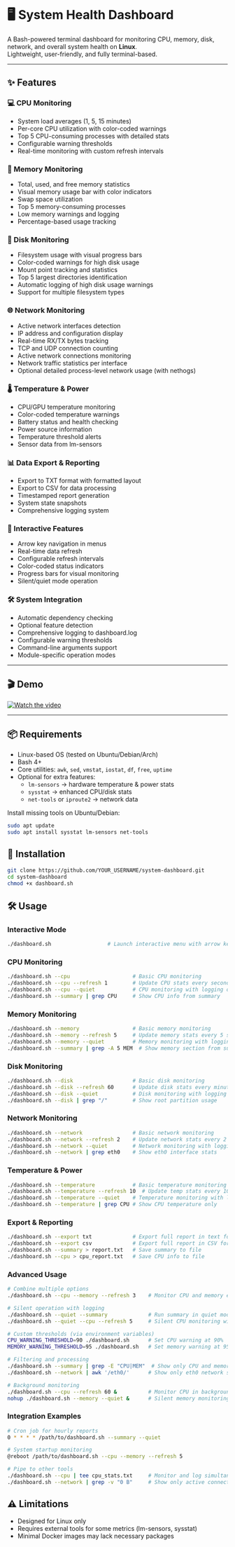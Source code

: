 # 🖥️ System Health Dashboard

A Bash-powered terminal dashboard for monitoring CPU, memory, disk, network, and overall system health on **Linux**.  
Lightweight, user-friendly, and fully terminal-based.

---

## ✨ Features

### 💻 CPU Monitoring

- System load averages (1, 5, 15 minutes)
- Per-core CPU utilization with color-coded warnings
- Top 5 CPU-consuming processes with detailed stats
- Configurable warning thresholds
- Real-time monitoring with custom refresh intervals

### 🧠 Memory Monitoring

- Total, used, and free memory statistics
- Visual memory usage bar with color indicators
- Swap space utilization
- Top 5 memory-consuming processes
- Low memory warnings and logging
- Percentage-based usage tracking

### 💾 Disk Monitoring

- Filesystem usage with visual progress bars
- Color-coded warnings for high disk usage
- Mount point tracking and statistics
- Top 5 largest directories identification
- Automatic logging of high disk usage warnings
- Support for multiple filesystem types

### 🌐 Network Monitoring

- Active network interfaces detection
- IP address and configuration display
- Real-time RX/TX bytes tracking
- TCP and UDP connection counting
- Active network connections monitoring
- Network traffic statistics per interface
- Optional detailed process-level network usage (with nethogs)

### 🌡️ Temperature & Power

- CPU/GPU temperature monitoring
- Color-coded temperature warnings
- Battery status and health checking
- Power source information
- Temperature threshold alerts
- Sensor data from lm-sensors

### 📊 Data Export & Reporting

- Export to TXT format with formatted layout
- Export to CSV for data processing
- Timestamped report generation
- System state snapshots
- Comprehensive logging system

### 🎯 Interactive Features

- Arrow key navigation in menus
- Real-time data refresh
- Configurable refresh intervals
- Color-coded status indicators
- Progress bars for visual monitoring
- Silent/quiet mode operation

### 🛠️ System Integration

- Automatic dependency checking
- Optional feature detection
- Comprehensive logging to dashboard.log
- Configurable warning thresholds
- Command-line arguments support
- Module-specific operation modes

---

## 🎬 Demo

[![Watch the video](https://img.youtube.com/vi/a_mQYgjBD_c/maxresdefault.jpg)](https://www.youtube.com/watch?v=a_mQYgjBD_c)

---

## 📦 Requirements

- Linux-based OS (tested on Ubuntu/Debian/Arch)  
- Bash 4+  
- Core utilities: `awk`, `sed`, `vmstat`, `iostat`, `df`, `free`, `uptime`  
- Optional for extra features:
  - `lm-sensors` → hardware temperature & power stats  
  - `sysstat` → enhanced CPU/disk stats  
  - `net-tools` or `iproute2` → network data  

Install missing tools on Ubuntu/Debian:

```bash
sudo apt update
sudo apt install sysstat lm-sensors net-tools
```

## 🚀 Installation

```bash
git clone https://github.com/YOUR_USERNAME/system-dashboard.git
cd system-dashboard
chmod +x dashboard.sh
```

## 🛠 Usage

### Interactive Mode

```bash
./dashboard.sh                  # Launch interactive menu with arrow key navigation
```

### CPU Monitoring

```bash
./dashboard.sh --cpu                    # Basic CPU monitoring
./dashboard.sh --cpu --refresh 1        # Update CPU stats every second
./dashboard.sh --cpu --quiet            # CPU monitoring with logging only
./dashboard.sh --summary | grep CPU     # Show CPU info from summary
```

### Memory Monitoring

```bash
./dashboard.sh --memory                 # Basic memory monitoring
./dashboard.sh --memory --refresh 5     # Update memory stats every 5 seconds
./dashboard.sh --memory --quiet         # Memory monitoring with logging only
./dashboard.sh --summary | grep -A 5 MEM  # Show memory section from summary
```

### Disk Monitoring

```bash
./dashboard.sh --disk                   # Basic disk monitoring
./dashboard.sh --disk --refresh 60      # Update disk stats every minute
./dashboard.sh --disk --quiet           # Disk monitoring with logging only
./dashboard.sh --disk | grep "/"        # Show root partition usage
```

### Network Monitoring

```bash
./dashboard.sh --network                # Basic network monitoring
./dashboard.sh --network --refresh 2    # Update network stats every 2 seconds
./dashboard.sh --network --quiet        # Network monitoring with logging only
./dashboard.sh --network | grep eth0    # Show eth0 interface stats
```

### Temperature & Power

```bash
./dashboard.sh --temperature            # Basic temperature monitoring
./dashboard.sh --temperature --refresh 10  # Update temp stats every 10 seconds
./dashboard.sh --temperature --quiet    # Temperature monitoring with logging only
./dashboard.sh --temperature | grep CPU # Show CPU temperature only
```

### Export & Reporting

```bash
./dashboard.sh --export txt             # Export full report in text format
./dashboard.sh --export csv             # Export full report in CSV format
./dashboard.sh --summary > report.txt   # Save summary to file
./dashboard.sh --cpu > cpu_report.txt   # Save CPU info to file
```

### Advanced Usage

```bash
# Combine multiple options
./dashboard.sh --cpu --memory --refresh 3    # Monitor CPU and memory every 3 seconds

# Silent operation with logging
./dashboard.sh --quiet --summary             # Run summary in quiet mode
./dashboard.sh --quiet --cpu --refresh 5     # Silent CPU monitoring with logs

# Custom thresholds (via environment variables)
CPU_WARNING_THRESHOLD=90 ./dashboard.sh      # Set CPU warning at 90%
MEMORY_WARNING_THRESHOLD=95 ./dashboard.sh   # Set memory warning at 95%

# Filtering and processing
./dashboard.sh --summary | grep -E "CPU|MEM"  # Show only CPU and memory info
./dashboard.sh --network | awk '/eth0/'      # Show only eth0 network stats

# Background monitoring
./dashboard.sh --cpu --refresh 60 &          # Monitor CPU in background
nohup ./dashboard.sh --memory --quiet &      # Silent memory monitoring with nohup
```

### Integration Examples

```bash
# Cron job for hourly reports
0 * * * * /path/to/dashboard.sh --summary --quiet

# System startup monitoring
@reboot /path/to/dashboard.sh --cpu --memory --refresh 5

# Pipe to other tools
./dashboard.sh --cpu | tee cpu_stats.txt     # Monitor and log simultaneously
./dashboard.sh --network | grep -v "0 B"     # Show only active connections
```

## ⚠️ Limitations

- Designed for Linux only
- Requires external tools for some metrics (lm-sensors, sysstat)
- Minimal Docker images may lack necessary packages
